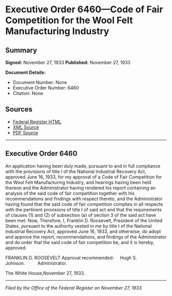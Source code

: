 # Executive Order 6460—Code of Fair Competition for the Wool Felt Manufacturing Industry

## Summary

**Signed:** November 27, 1933
**Published:** November 27, 1933

**Document Details:**
- Document Number: None
- Executive Order Number: 6460
- Citation: None

## Sources
- [Federal Register HTML](https://www.presidency.ucsb.edu/documents/executive-order-6460-code-fair-competition-for-the-wool-felt-manufacturing-industry)
- [XML Source](None)
- [PDF Source](None)

---

## Executive Order 6460

An application having been duly made, pursuant to and in full compliance with the provisions of title I of the National Industrial Recovery Act, approved June 16, 1933, for my approval of a Code of Fair Competition for the Wool Felt Manufacturing Industry, and hearings having been held thereon and the Administrator having rendered his report containing an analysis of the said code of fair competition together with his recommendations and findings with respect thereto, and the Administrator having found that the said code of fair competition complies in all respects with the pertinent provisions of title I of said act and that the requirements of clauses (1) and (2) of subsection (a) of section 3 of the said act have been met:
Now, Therefore, I, Franklin D. Roosevelt, President of the United States, pursuant to the authority vested in me by title I of the National Industrial Recovery Act, approved June 16, 1933, and otherwise, do adopt and approve the report, recommendations, and findings of the Administrator and do order that the said code of fair competition be, and it is hereby, approved.

FRANKLIN D. ROOSEVELT
Approval recommended:     Hugh S. Johnson.          Administrator.

The White House,November 27, 1933.

---

*Filed by the Office of the Federal Register on November 27, 1933*
